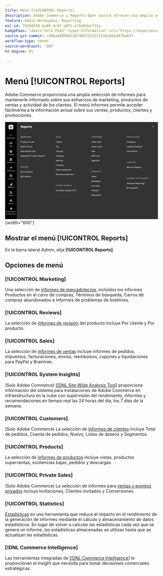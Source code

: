 ```yaml
---
title: Menú [!UICONTROL Reports]
description: Adobe Commerce y Magento Open Source ofrecen una amplia selección de informes para mantenerle informado sobre sus esfuerzos de marketing, productos de ventas y actividad de los clientes.
feature: Admin Workspace, Reporting
exl-id: f6356590-ba89-4c97-a9fc-efbd0dacf31a
badgePaas: label="Solo PaaS" type="Informative" url="https://experienceleague.adobe.com/en/docs/commerce/user-guides/product-solutions" tooltip="Se aplica solo a proyectos de Adobe Commerce en la nube (infraestructura PaaS administrada por Adobe) y a proyectos locales."
source-git-commit: c406add80981387305755221f21624dad475e63f
workflow-type: tm+mt
source-wordcount: '267'
ht-degree: 0%

---
```


# Menú [!UICONTROL Reports]

Adobe Commerce proporciona una amplia selección de informes para mantenerle informado sobre sus esfuerzos de marketing, productos de ventas y actividad de los clientes. El menú Informes permite acceder fácilmente a la información actual sobre sus ventas, productos, clientes y promociones.

![Menú Informes](./assets/overview.png){width="600"}

## Mostrar el menú [!UICONTROL Reports]

En la barra lateral _Admin_, elija **[!UICONTROL Reports]**.

## Opciones de menú

### [!UICONTROL Marketing]

Una selección de [informes de mercadotecnia](marketing-reports.md), incluidos los informes Productos en el carro de compras, Términos de búsqueda, Carros de compras abandonados e Informes de problemas de boletines.

### [!UICONTROL Reviews]

La selección de [informes de revisión](review-reports.md) del producto incluye Por cliente y Por producto.

### [!UICONTROL Sales]

La selección de [informes de ventas](sales-reports.md) incluye informes de pedidos, impuestos, facturaciones, envíos, reembolsos, cupones y liquidaciones para PayPal y Braintree.

### [!UICONTROL System Insights]

(Solo Adobe Commerce) [[!DNL Site-Wide Analysis Tool]](https://experienceleague.adobe.com/docs/commerce-operations/tools/site-wide-analysis-tool/access.html) proporciona información del sistema para instalaciones de Adobe Commerce en infraestructura en la nube con supervisión del rendimiento, informes y recomendaciones en tiempo real las 24 horas del día, los 7 días de la semana.

### [!UICONTROL Customers]

(Solo Adobe Commerce) La selección de [informes de clientes](customer-reports.md) incluye Total de pedidos, Cuenta de pedidos, Nuevo, Listas de deseos y Segmentos.

### [!UICONTROL Products]

La selección de [informes de productos](product-reports.md) incluye vistas, productos superventas, existencias bajas, pedidos y descargas.

### [!UICONTROL Private Sales]

(Solo Adobe Commerce) La selección de informes para [ventas y eventos privados](private-sales-reports.md) incluye Invitaciones, Clientes invitados y Conversiones.

### [!UICONTROL Statistics]

[Estadísticas](sales-reports.md#refresh-statistics) es una herramienta que reduce el impacto en el rendimiento de la generación de informes mediante el cálculo y almacenamiento de datos estadísticos. En lugar de volver a calcular las estadísticas cada vez que se genera un informe, las estadísticas almacenadas se utilizan hasta que se actualizan las estadísticas.

### [!DNL Commerce Intelligence]

Las herramientas integradas de [[!DNL Commerce Intelligence]](business-intelligence.md) le proporcionan el insight que necesita para tomar decisiones comerciales estratégicas.
